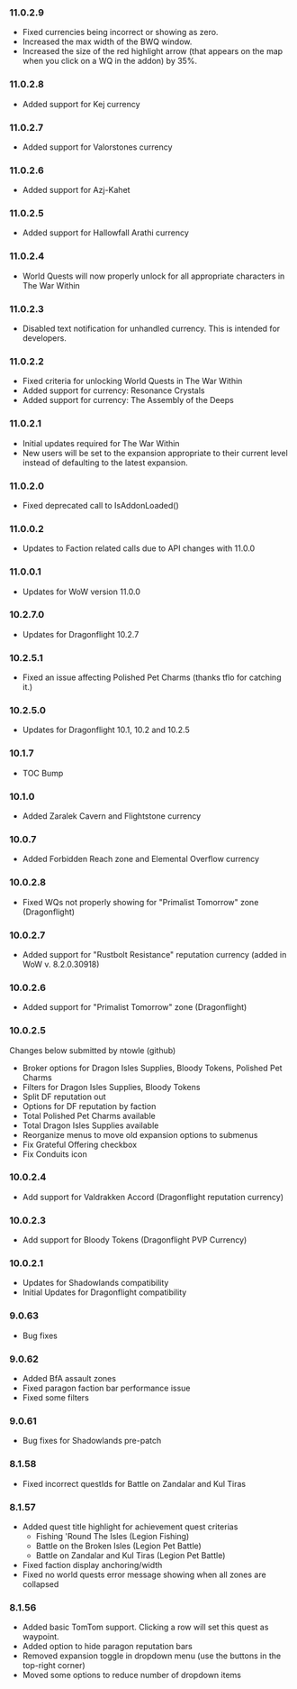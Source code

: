 ### 11.0.2.9
* Fixed currencies being incorrect or showing as zero.
* Increased the max width of the BWQ window.
* Increased the size of the red highlight arrow (that appears on the map
  when you click on a WQ in the addon) by 35%.

### 11.0.2.8
* Added support for Kej currency

### 11.0.2.7
* Added support for Valorstones currency

### 11.0.2.6
* Added support for Azj-Kahet

### 11.0.2.5
* Added support for Hallowfall Arathi currency

### 11.0.2.4
* World Quests will now properly unlock for all appropriate characters in The War Within

### 11.0.2.3
* Disabled text notification for unhandled currency.  This is intended for developers.

### 11.0.2.2
* Fixed criteria for unlocking World Quests in The War Within
* Added support for currency:  Resonance Crystals
* Added support for currency:  The Assembly of the Deeps

### 11.0.2.1
* Initial updates required for The War Within
* New users will be set to the expansion appropriate to their current level instead of defaulting
  to the latest expansion.

### 11.0.2.0
* Fixed deprecated call to IsAddonLoaded()

### 11.0.0.2
* Updates to Faction related calls due to API changes with 11.0.0

### 11.0.0.1
* Updates for WoW version 11.0.0

### 10.2.7.0
* Updates for Dragonflight 10.2.7

### 10.2.5.1
* Fixed an issue affecting Polished Pet Charms (thanks tflo for catching it.)

### 10.2.5.0
* Updates for Dragonflight 10.1, 10.2 and 10.2.5

### 10.1.7
* TOC Bump

### 10.1.0
* Added Zaralek Cavern and Flightstone currency

### 10.0.7
* Added Forbidden Reach zone and Elemental Overflow currency 

### 10.0.2.8
* Fixed WQs not properly showing for "Primalist Tomorrow" zone (Dragonflight)

### 10.0.2.7
* Added support for "Rustbolt Resistance" reputation currency (added in WoW v. 8.2.0.30918)

### 10.0.2.6
* Added support for "Primalist Tomorrow" zone (Dragonflight)

### 10.0.2.5
Changes below submitted by ntowle (github)
* Broker options for Dragon Isles Supplies, Bloody Tokens, Polished Pet Charms
* Filters for Dragon Isles Supplies, Bloody Tokens
* Split DF reputation out
* Options for DF reputation by faction
* Total Polished Pet Charms available
* Total Dragon Isles Supplies available
* Reorganize menus to move old expansion options to submenus
* Fix Grateful Offering checkbox
* Fix Conduits icon

### 10.0.2.4
* Add support for Valdrakken Accord (Dragonflight reputation currency)

### 10.0.2.3
* Add support for Bloody Tokens (Dragonflight PVP Currency)

### 10.0.2.1
* Updates for Shadowlands compatibility
* Initial Updates for Dragonflight compatibility

### 9.0.63
* Bug fixes

### 9.0.62
* Added BfA assault zones
* Fixed paragon faction bar performance issue
* Fixed some filters

### 9.0.61
* Bug fixes for Shadowlands pre-patch

### 8.1.58
* Fixed incorrect questIds for Battle on Zandalar and Kul Tiras

### 8.1.57
* Added quest title highlight for achievement quest criterias
    - Fishing 'Round The Isles (Legion Fishing)
    - Battle on the Broken Isles (Legion Pet Battle)
    - Battle on Zandalar and Kul Tiras (Legion Pet Battle)
* Fixed faction display anchoring/width
* Fixed no world quests error message showing when all zones are collapsed

### 8.1.56
* Added basic TomTom support. Clicking a row will set this quest as waypoint.
* Added option to hide paragon reputation bars
* Removed expansion toggle in dropdown menu (use the buttons in the top-right corner)
* Moved some options to reduce number of dropdown items
